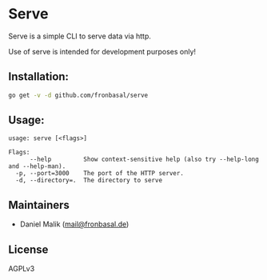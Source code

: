 # Serve

Serve is a simple CLI to serve data via http.

Use of serve is intended for development purposes only!

## Installation:
```bash
go get -v -d github.com/fronbasal/serve
``` 

## Usage:
```
usage: serve [<flags>]

Flags:
      --help         Show context-sensitive help (also try --help-long and --help-man).
  -p, --port=3000    The port of the HTTP server.
  -d, --directory=.  The directory to serve
```

## Maintainers

- Daniel Malik (mail@fronbasal.de)

## License

AGPLv3